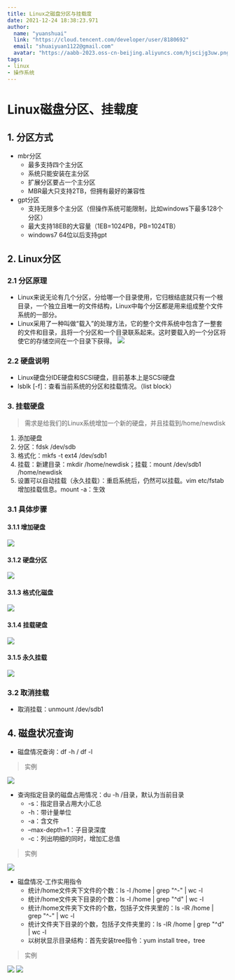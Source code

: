 ```yaml
---
title: Linux之磁盘分区与挂载度
date: 2021-12-24 18:38:23.971
author:
  name: "yuanshuai"
  link: "https://cloud.tencent.com/developer/user/8180692"
  email: "shuaiyuan1122@gmail.com"
  avatar: "https://aabb-2023.oss-cn-beijing.aliyuncs.com/hjscijg3uw.png"
tags: 
- linux
- 操作系统
---
```


# Linux磁盘分区、挂载度

## 1. 分区方式

* mbr分区
  * 最多支持四个主分区
  * 系统只能安装在主分区
  * 扩展分区要占一个主分区
  * MBR最大只支持2TB，但拥有最好的兼容性
* gpt分区
  * 支持无限多个主分区（但操作系统可能限制，比如windows下最多128个分区）
  * 最大支持18EB的大容量（1EB=1024PB，PB=1024TB）
  * windows7 64位以后支持gpt

## 2. Linux分区

### 2.1 分区原理

* Linux来说无论有几个分区，分给哪一个目录使用，它归根结底就只有一个根目录，一个独立且唯一的文件结构，Linux中每个分区都是用来组成整个文件系统的一部分。
* Linux采用了一种叫做“载入”的处理方法，它的整个文件系统中包含了一整套的文件和目录，且将一个分区和一个目录联系起来。这时要载入的一个分区将使它的存储空间在一个目录下获得。
![](https://hexobbblog.oss-cn-beijing.aliyuncs.com/images/linux/3.8Linux%E5%88%86%E5%8C%BA%E5%8E%9F%E7%90%86.jpg)

### 2.2 硬盘说明

* Linux硬盘分IDE硬盘和SCSI硬盘，目前基本上是SCSI硬盘
* lsblk [-f]：查看当前系统的分区和挂载情况。（list block）

### 3. 挂载硬盘

>需求是给我们的Linux系统增加一个新的硬盘，并且挂载到/home/newdisk

1. 添加硬盘
2. 分区：fdsk /dev/sdb
3. 格式化：mkfs -t ext4 /dev/sdb1
4. 挂载：新建目录：mkdir /home/newdisk；挂载：mount /dev/sdb1 /home/newdisk
5. 设置可以自动挂载（永久挂载）：重启系统后，仍然可以挂载。vim etc/fstab 增加挂载信息。mount -a：生效

### 3.1 具体步骤

#### 3.1.1 增加硬盘

![](https://hexobbblog.oss-cn-beijing.aliyuncs.com/images/linux/3.8%E5%A2%9E%E5%8A%A0%E7%A1%AC%E7%9B%98.jpg)

#### 3.1.2 硬盘分区

![](https://hexobbblog.oss-cn-beijing.aliyuncs.com/images/linux/3.8%E7%A1%AC%E7%9B%98%E5%88%86%E5%8C%BA.jpg)

#### 3.1.3 格式化磁盘

![](https://hexobbblog.oss-cn-beijing.aliyuncs.com/images/linux/3.8%E6%A0%BC%E5%BC%8F%E5%8C%96%E7%A3%81%E7%9B%98.jpg)

#### 3.1.4 挂载硬盘

![](https://hexobbblog.oss-cn-beijing.aliyuncs.com/images/linux/3.8%E6%8C%82%E8%BD%BD%E7%A1%AC%E7%9B%98.jpg)

#### 3.1.5 永久挂载

![](https://hexobbblog.oss-cn-beijing.aliyuncs.com/images/linux/3.8%E6%B0%B8%E4%B9%85%E6%8C%82%E8%BD%BD.jpg)

### 3.2 取消挂载

* 取消挂载：unmount /dev/sdb1

## 4. 磁盘状况查询

* 磁盘情况查询：df -h / df -l

>实例

![](https://hexobbblog.oss-cn-beijing.aliyuncs.com/images/linux/3.8%E6%9F%A5%E8%AF%A2%E7%B3%BB%E7%BB%9F%E7%A3%81%E7%9B%98.jpg)

* 查询指定目录的磁盘占用情况：du -h /目录，默认为当前目录
  * -s：指定目录占用大小汇总
  * -h：带计量单位
  * -a：含文件
  * –max-depth=1：子目录深度
  * -c：列出明细的同时，增加汇总值

>实例

![](https://hexobbblog.oss-cn-beijing.aliyuncs.com/images/linux/3.8%E6%9F%A5%E8%AF%A2%E6%8C%87%E5%AE%9A%E7%9B%AE%E5%BD%95.jpg)

* 磁盘情况-工作实用指令
  * 统计/home文件夹下文件的个数：ls -l /home | grep "^-" | wc -l
  * 统计/home文件夹下目录的个数：ls -l /home | grep "^d" | wc -l
  * 统计/home文件夹下文件的个数，包括子文件夹里的：ls -lR /home | grep "^-" | wc -l
  * 统计文件夹下目录的个数，包括子文件夹里的：ls -lR /home | grep "^d" | wc -l
  * 以树状显示目录结构：首先安装tree指令：yum install tree，tree

> 实例

![](https://hexobbblog.oss-cn-beijing.aliyuncs.com/images/linux/3.8%E5%B7%A5%E4%BD%9C%E5%AE%9E%E7%94%A8%E6%8C%87%E4%BB%A41.jpg)
![](https://hexobbblog.oss-cn-beijing.aliyuncs.com/images/linux/3.8%E5%B7%A5%E4%BD%9C%E5%AE%9E%E7%94%A8%E6%8C%87%E4%BB%A42.jpg)
